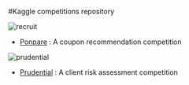 #Kaggle competitions repository

![recruit](http://www.recruit-rgf.com/news_data/release/img/20150716_01.jpg)
- [Ponpare](https://github.com/tdeboissiere/Kaggle/tree/master/Ponpare) : A coupon recommendation competition

![prudential](https://www.kaggle.com/c/prudential-life-insurance-assessment)

- [Prudential]() : A client risk assessment competition

